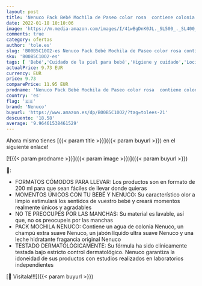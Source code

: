 ```yaml
---
layout: post
title: 'Nenuco Pack Bebé Mochila de Paseo color rosa  contiene colonia  jabón  champú y leche hidratante  1 Paquete con 4 productos x 200 ml'
date: 2022-01-18 10:10:06
image: 'https://m.media-amazon.com/images/I/41wBgDnK0JL._SL500_._SL400_.jpg'
comments: true
category: ofertas
author: 'tole.es'
slug: 'B00B5C10O2-es Nenuco Pack Bebé Mochila de Paseo color rosa contiene...'
sku: 'B00B5C10O2-es'
tags: [ 'Bebé','Cuidado de la piel para bebé','Higiene y cuidado','Lociones para la piel de bebé','bebé','nenuco', ]
actualPrice: 9.73 EUR
currency: EUR
price: 9.73
comparePrice: 11.95 EUR
prodname: 'Nenuco Pack Bebé Mochila de Paseo color rosa  contiene colonia  jabón  champú y leche hidratante  1 Paquete con 4 productos x 200 ml'
country: 'es'
flag: '🇪🇸'
brand: 'Nenuco'
buyurl: 'https://www.amazon.es/dp/B00B5C10O2/?tag=tolees-21'
descuento: '18.58'
average: '9.96461538461529'
---
```


Ahora mismo tienes [{{< param title >}}]({{< param buyurl >}}) en el siguiente enlace!

[![{{< param prodname >}}]({{< param image >}})]({{< param buyurl >}})

🔎:

- FORMATOS CÓMODOS PARA LLEVAR: Los productos son en formato de 200 ml para que sean fáciles de llevar donde quieras
- MOMENTOS ÚNICOS CON TU BEBÉ Y NENUCO: Su característico olor a limpio estimulará los sentidos de vuestro bebé y creará momentos realmente únicos y agradables
- NO TE PREOCUPES POR LAS MANCHAS: Su material es lavable, así que, no os preocupeis por las manchas
- PACK MOCHILA NENUCO: Contiene un agua de colonia Nenuco, un champú extra suave Nenuco, un jabón líquido ultra suave Nenuco y una leche hidratante fragancia original Nenuco
- TESTADO DERMATOLÓGICAMENTE: Su fórmula ha sido clínicamente testada bajo estricto control dermatológico. Nenuco garantiza la idoneidad de sus productos con estudios realizados en laboratorios independientes

[🛒 Visítala!!!]({{< param buyurl >}})
